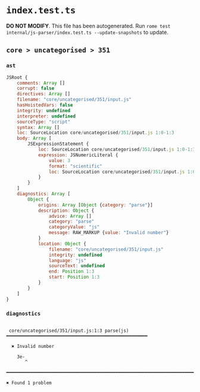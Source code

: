 # `index.test.ts`

**DO NOT MODIFY**. This file has been autogenerated. Run `rome test internal/js-parser/index.test.ts --update-snapshots` to update.

## `core > uncategorised > 351`

### `ast`

```javascript
JSRoot {
	comments: Array []
	corrupt: false
	directives: Array []
	filename: "core/uncategorised/351/input.js"
	hasHoistedVars: false
	integrity: undefined
	interpreter: undefined
	sourceType: "script"
	syntax: Array []
	loc: SourceLocation core/uncategorised/351/input.js 1:0-1:3
	body: Array [
		JSExpressionStatement {
			loc: SourceLocation core/uncategorised/351/input.js 1:0-1:3
			expression: JSNumericLiteral {
				value: 3
				format: "scientific"
				loc: SourceLocation core/uncategorised/351/input.js 1:0-1:3
			}
		}
	]
	diagnostics: Array [
		Object {
			origins: Array [Object {category: "parse"}]
			description: Object {
				advice: Array []
				category: "parse"
				categoryValue: "js"
				message: RAW_MARKUP {value: "Invalid number"}
			}
			location: Object {
				filename: "core/uncategorised/351/input.js"
				integrity: undefined
				language: "js"
				sourceText: undefined
				end: Position 1:3
				start: Position 1:3
			}
		}
	]
}
```

### `diagnostics`

```

 core/uncategorised/351/input.js:1:3 parse(js) ━━━━━━━━━━━━━━━━━━━━━━━━━━━━━━━━━━━━━━━━━━━━━━━━━━━━━

  ✖ Invalid number

    3e-
       ^

━━━━━━━━━━━━━━━━━━━━━━━━━━━━━━━━━━━━━━━━━━━━━━━━━━━━━━━━━━━━━━━━━━━━━━━━━━━━━━━━━━━━━━━━━━━━━━━━━━━━

✖ Found 1 problem

```
